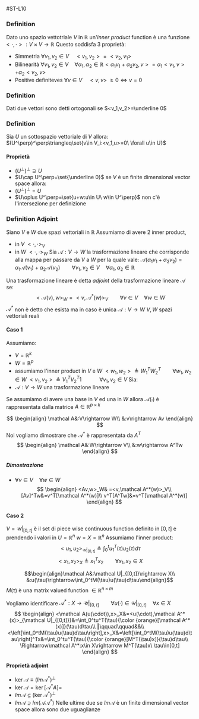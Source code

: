 #ST-L10
### Definition
Dato uno spazio vettotriale $V$ in $\mathbb R$ un'*inner product* function è una funzione $<\cdot,\cdot>:V\times V\rightarrow\mathbb R$ 
Questo soddisfa 3 proprietà:
- Simmetria $\forall v_1,v_2\in V\quad <v_1,v_2>=<v_2,v_1>$ 
- Bilinearità $\forall v_1,v_2 \in V\quad \forall \alpha_1,\alpha_2\in \mathbb R <\alpha_1v_1+\alpha_2v_2,v>=\alpha_1<v_1,v>+\alpha_2<v_2,v>$
- Positive definiteves $\forall v\in V\quad <v,v>\ \geq 0\iff v=0$ 

### Definition
Dati due vettori sono detti ortogonali se $<v_1,v_2>=\underline 0$ 

### Definition
Sia $U$ un sottospazio vettoriale di $V$ allora:
$(U^\perp)^\perp\triangleq\set{v\in V_i:<v_1,u>=0\ \forall u\in U}$ 
#### Proprietà 
- $(U^\perp)^\perp\supseteq U$ 
- $U\cap U^\perp=\set{\underline 0}$ 
 se $V$ è un finite dimensional vector space allora:
- $(U^\perp)^\perp= U$ 
- $U\oplus U^\perp=\set{u+w:u\in U\ w\in U^\perp}$ 
	non c'è l'intersezione per definizione

### Definition Adjoint
Siano $V$ e $W$ due spazi vettoriali in $\mathbb R$ 
Assumiamo di avere 2 inner product,
- in $V\ <\cdot,\cdot>_V$
- in $W\ <\cdot,\cdot>_W$
Sia $\mathcal A:V\rightarrow W$ la trasformazione lineare che corrisponde alla mappa per passare da $V$ a $W$ per la quale vale:         $\mathcal A(\alpha_1v_1+\alpha_2v_2)=\alpha_1\mathcal A(v_1)+\alpha_2\mathcal A(v_2) \qquad\forall v_1,v_2\in V\quad \forall \alpha_1,\alpha_2 \in \mathbb R$ 


Una trasformazione lineare è detta *adjoint* della trasformazione lineare $\mathcal A$ se:
$$
<\mathcal A(v),w>_W=<v,\mathcal A^*(w)>_V\qquad \forall v\in V\quad\forall w\in W
$$
$\mathcal A^*$ non è detto che esista ma in caso è unica
$\mathcal A: V\rightarrow W$  $V,W$ spazi vettoriali reali

#### Caso 1 
Assumiamo:
- $V=\mathbb R^k$ 
- $W=\mathbb R^p$ 
- assumiamo l'inner product in $V$ e $W$ 
	$<w_1,w_2>\triangleq W_1^TW_2^T\qquad\forall w_1,w_2\in W$
	$<v_1,v_2>\triangleq V_1^TV_2^T1\quad \qquad\forall v_1,v_2\in V$
Sia:
- $\mathcal A:V\rightarrow W$ una trasformazione lineare

Se assumiamo di avere una base in $V$ ed una in $W$ allora $\mathcal A(\cdot)$ è rappresentata dalla matrice $A\in\mathbb R^{p\times k}$ 

$$
\begin{align}
\mathcal A&:V\rightarrow W\\
&:v\rightarrow Av
\end{align}
$$
Noi vogliamo dimostrare che $\mathcal A^*$ è rappresentata da $A^T$
$$
\begin{align}
\mathcal A&:W\rightarrow V\\
&:w\rightarrow A^Tw
\end{align}
$$
##### Dimostrazione
- $\forall v\in V\quad\forall w\in W$ 
$$
\begin{align}
<Av,w>_W& =<v,\mathcal A^*(w)>_V\\
[Av]^Tw&=v^T[\mathcal A^*(w)]\\
v^T[A^Tw]&=v^T[\mathcal A^*(w)]
\end{align}
$$
#### Caso 2
$V=\mathcal U|_{[0,t]}$  è il set di piece wise continuous function definito in $[0,t]$ e prendendo i valori in $U=\mathbb R^n$ 
$w=X=\mathbb R^n$
Assumiamo l'inner product:
$$<u_1,u_2>_{\mathcal U|_{[0,t]}}\triangleq\int_0^tu_1^T(\tau)u_2(\tau)d\tau$$
$$<x_1,x_2>_X\triangleq x_1^Tx_2\qquad \forall x_1,x_2\in X$$



$$\begin{align}\mathcal A&:\mathcal U|_{[0,t]}\rightarrow X\\
&:u(\tau)\rightarrow\int_0^tM(\tau)u(\tau)d\tau\end{align}$$
$M(\tau$) è una matrix valued function $\in \mathbb R^{n\times m}$

Vogliamo identificare $\mathcal A^*:X\rightarrow\mathcal U|_{[0,t]}\qquad \forall u(\cdot)\in \mathcal U|_{[0,t]} \quad \forall x\in X$ 
$$
\begin{align}
<\mathcal A(u(\cdot)),x>_X&=<u(\cdot),\mathcal A^*(x)>_{\mathcal U|_{[0,t]}}&=\int_0^tu^T(\tau){\color {orange}[\mathcal A^*(x)]}(\tau)d\tau\\
‖\qquad\qquad&&\\
<\left[\int_0^tM(\tau)u(\tau)d\tau\right],x>_X&=\left[\int_0^tM(\tau)u(\tau)d\tau\right]^Tx&=\int_0^tu^T(\tau){\color {orange}[M^T(\tau)x]}(\tau)d\tau\\
\Rightarrow\mathcal A^*:x\in X\rightarrow M^T(\tau)x\ \tau\in[0,t]
\end{align}
$$

#### Proprietà adjoint
- $\ker\mathcal A\equiv(Im\mathcal A^*)^\perp$
- $\ker \mathcal A=\ker[\mathcal A^*A]=$
- $Im \mathcal A\subseteq(\ker \mathcal A^*)^\perp$ 
- $Im \mathcal A\supseteq Im(\mathcal A \mathcal A^*)$
Nelle ultime due se $Im \mathcal A$ è un  finite dimensional  vector space allora sono due uguaglianze